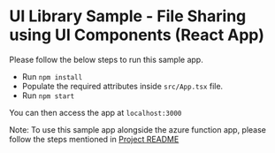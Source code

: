 # UI Library Sample - File Sharing using UI Components (React App)

Please follow the below steps to run this sample app.

- Run `npm install`
- Populate the required attributes inside `src/App.tsx` file.
- Run `npm start`

You can then access the app at `localhost:3000`

Note: To use this sample app alongside the azure function app, please follow the steps mentioned in [Project README](../README.md)